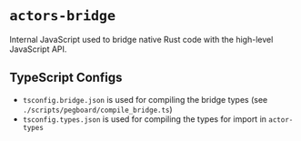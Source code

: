 # `actors-bridge`

Internal JavaScript used to bridge native Rust code with the high-level JavaScript API.

## TypeScript Configs

- `tsconfig.bridge.json` is used for compiling the bridge types (see `./scripts/pegboard/compile_bridge.ts`)
- `tsconfig.types.json` is used for compiling the types for import in `actor-types`
